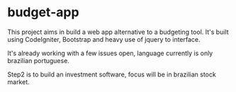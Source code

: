 # budget-app
This project aims in build a web app alternative to a budgeting tool. 
It's built using CodeIgniter, Bootstrap and heavy use of jquery to interface.

It's already working with a few issues open, language currently is only brazilian portuguese.

Step2 is to build an investment software, focus will be in brazilian stock market.
